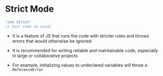 # Strict Mode

```js
'use strict'
// Your code as usual
```

- It is a feature of JS that runs the code with stricter rules and throws errors
that would otherwise be ignored

- It is recommended for writing reliable and maintainable code, especially in
large or collaborative projects

- For example, initializing values to undeclared variables will throw a
`ReferenceError`
